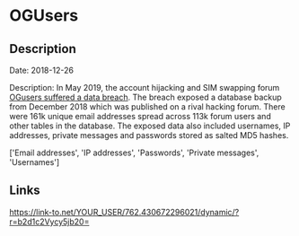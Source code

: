 # OGUsers

## Description

Date: 2018-12-26

Description:
In May 2019, the account hijacking and SIM swapping forum <a href="https://krebsonsecurity.com/2019/05/account-hijacking-forum-ogusers-hacked/" target="_blank" rel="noopener">OGusers suffered a data breach</a>. The breach exposed a database backup from December 2018 which was published on a rival hacking forum. There were 161k unique email addresses spread across 113k forum users and other tables in the database. The exposed data also included usernames, IP addresses, private messages and passwords stored as salted MD5 hashes.


['Email addresses', 'IP addresses', 'Passwords', 'Private messages', 'Usernames']

## Links

https://link-to.net/YOUR_USER/762.430672296021/dynamic/?r=b2d1c2Vycy5jb20=